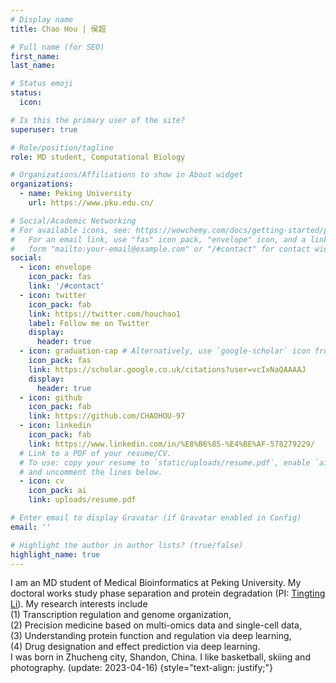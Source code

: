 ```yaml
---
# Display name
title: Chao Hou | 侯超

# Full name (for SEO)
first_name:
last_name: 

# Status emoji
status:
  icon:

# Is this the primary user of the site?
superuser: true

# Role/position/tagline
role: MD student, Computational Biology

# Organizations/Affiliations to show in About widget
organizations:
  - name: Peking University
    url: https://www.pku.edu.cn/

# Social/Academic Networking
# For available icons, see: https://wowchemy.com/docs/getting-started/page-builder/#icons
#   For an email link, use "fas" icon pack, "envelope" icon, and a link in the
#   form "mailto:your-email@example.com" or "/#contact" for contact widget.
social:
  - icon: envelope
    icon_pack: fas
    link: '/#contact'
  - icon: twitter
    icon_pack: fab
    link: https://twitter.com/houchao1
    label: Follow me on Twitter
    display:
      header: true
  - icon: graduation-cap # Alternatively, use `google-scholar` icon from `ai` icon pack
    icon_pack: fas
    link: https://scholar.google.co.uk/citations?user=vcIxNaQAAAAJ
    display:
      header: true
  - icon: github
    icon_pack: fab
    link: https://github.com/CHAOHOU-97
  - icon: linkedin
    icon_pack: fab
    link: https://www.linkedin.com/in/%E8%B6%85-%E4%BE%AF-578279229/
  # Link to a PDF of your resume/CV.
  # To use: copy your resume to `static/uploads/resume.pdf`, enable `ai` icons in `params.yaml`,
  # and uncomment the lines below.
  - icon: cv
    icon_pack: ai
    link: uploads/resume.pdf

# Enter email to display Gravatar (if Gravatar enabled in Config)
email: ''

# Highlight the author in author lists? (true/false)
highlight_name: true
---
```


I am an MD student of Medical Bioinformatics at Peking University. My doctoral works study phase separation and protein degradation (PI: [Tingting Li](http://bioinfolilab.phasep.pro/)). My research interests include<br> (1) Transcription regulation and genome organization,<br> (2) Precision medicine based on multi-omics data and single-cell data,<br> (3) Understanding protein function and regulation via deep learning,<br> (4) Drug designation and effect prediction via deep learning.<br> I was born in Zhucheng city, Shandon, China. I like basketball, skiing and photography. (update: 2023-04-16)
{style="text-align: justify;"}
